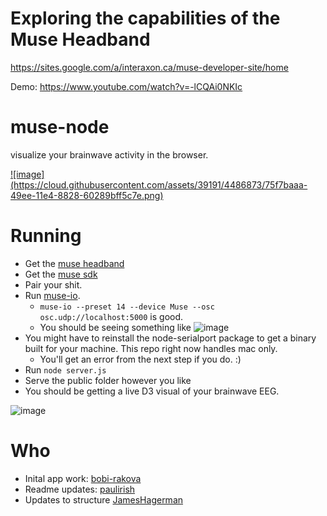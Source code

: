 Exploring the capabilities of the Muse Headband
============

https://sites.google.com/a/interaxon.ca/muse-developer-site/home

Demo: https://www.youtube.com/watch?v=-lCQAi0NKIc

muse-node
=========

visualize your brainwave activity in the browser.


<a href="https://www.youtube.com/watch?v=-lCQAi0NKIc">
![image](https://cloud.githubusercontent.com/assets/39191/4486873/75f7baaa-49ee-11e4-8828-60289bff5c7e.png)
</a>

# Running

* Get the [muse headband](http://www.choosemuse.com/)
* Get the [muse sdk](https://sites.google.com/a/interaxon.ca/muse-developer-site/download/macos-install---sdk-v2-2)
* Pair your shit.
* Run [muse-io](https://sites.google.com/a/interaxon.ca/muse-developer-site/museio/tutorial). 
  * `muse-io --preset 14 --device Muse --osc osc.udp://localhost:5000` is good.
  * You should be seeing something like ![image](https://cloud.githubusercontent.com/assets/39191/4486860/32465e9c-49ee-11e4-83ee-13d7e8611cf7.png)
* You might have to reinstall the node-serialport package to get a binary built for your machine. This repo right now handles mac only. 
  * You'll get an error from the next step if you do. :)
* Run `node server.js`
* Serve the public folder however you like
* You should be getting a live D3 visual of your brainwave EEG.

![image](https://cloud.githubusercontent.com/assets/39191/4486882/c09f2fde-49ee-11e4-81c2-53c6039b585f.png)



# Who

- Inital app work: [bobi-rakova](https://github.com/bobi-rakova/muse)
- Readme updates: [paulirish](https://github.com/paulirish/muse-node)
- Updates to structure [JamesHagerman](https://github.com/JamesHagerman/muse-node)
